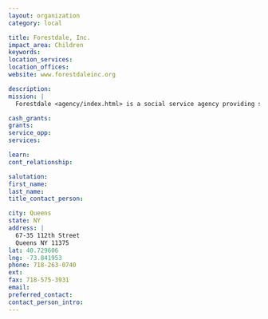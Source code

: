 ```yaml
---
layout: organization
category: local

title: Forestdale, Inc.
impact_area: Children
keywords: 
location_services: 
location_offices: 
website: www.forestdaleinc.org

description: 
mission: |
  Forestdale <agency/index.html> is a social service agency providing services to children and families in the borough of Queens. Our long, proud tradition of caring for thousands of children over the years has always been guided by its mission "to provide children deprived of normal home life with the care, education, training and opportunities that every wise parent wishes for his or her own children."

cash_grants: 
grants: 
service_opp: 
services: 

learn: 
cont_relationship: 

salutation: 
first_name: 
last_name: 
title_contact_person: 

city: Queens
state: NY
address: |
  67-35 112th Street  
  Queens NY 11375
lat: 40.729606
lng: -73.841953
phone: 718-263-0740
ext: 
fax: 718-575-3931
email: 
preferred_contact: 
contact_person_intro: 
---
```

